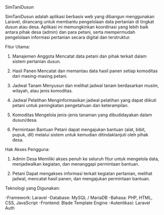 SimTaniDusun

SimTaniDusun adalah aplikasi berbasis web yang dibangun menggunakan Laravel, dirancang untuk membantu pengelolaan data pertanian di tingkat dusun atau desa. Aplikasi ini memungkinkan koordinasi yang lebih baik antara pihak desa (admin) dan para petani, serta mempermudah pengelolaan informasi pertanian secara digital dan terstruktur.

Fitur Utama:

1. Manajemen Anggota
Mencatat data petani dan pihak terkait dalam sistem pertanian dusun.

2. Hasil Panen
Mencatat dan memantau data hasil panen setiap komoditas dari masing-masing petani.

3. Jadwal Tanam
Menyusun dan melihat jadwal tanam berdasarkan musim, wilayah, atau jenis komoditas.

4. Jadwal Pelatihan
Menginformasikan jadwal pelatihan yang dapat diikuti petani untuk peningkatan pengetahuan dan keterampilan.

5. Komoditas
Mengelola jenis-jenis tanaman yang dibudidayakan dalam dusun/desa.

6. Permintaan Bantuan
Petani dapat mengajukan bantuan (alat, bibit, pupuk, dll) melalui sistem untuk kemudian ditindaklanjuti oleh pihak desa.

Hak Akses Pengguna:

1. Admin Desa
Memiliki akses penuh ke seluruh fitur untuk mengelola data, menjadwalkan kegiatan, dan menanggapi permintaan bantuan.

2. Petani
Dapat mengakses informasi terkait kegiatan pertanian, melihat jadwal, mencatat hasil panen, dan mengajukan permintaan bantuan.

Teknologi yang Digunakan:

-Framework: Laravel
-Database: MySQL / MariaDB
-Bahasa: PHP, HTML, CSS, JavaScript
-Frontend: Blade Template Engine
-Autentikasi: Laravel Auth
